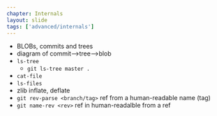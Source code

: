 ```yaml
---
chapter: Internals
layout: slide
tags: ['advanced/internals']
---
```



* BLOBs, commits and trees
* diagram of commit-->tree-->blob
* `ls-tree`
    * `git ls-tree master .`
* `cat-file`
* `ls-files`
* zlib inflate, deflate
* `git rev-parse <branch/tag>` ref from a human-readable name (tag)
* `git name-rev <rev>` ref in human-readalble from a ref
